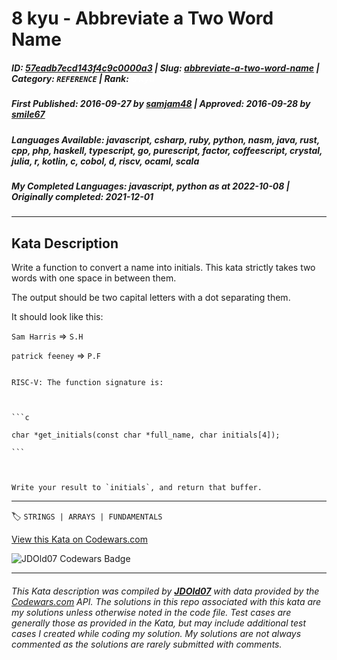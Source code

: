 # 8 kyu - Abbreviate a Two Word Name

##### **ID**: [57eadb7ecd143f4c9c0000a3](https://www.codewars.com/kata/57eadb7ecd143f4c9c0000a3) | **Slug**: [abbreviate-a-two-word-name](https://www.codewars.com/kata/57eadb7ecd143f4c9c0000a3) | **Category**: `REFERENCE` | **Rank**: <span style="color:white">8 kyu</span>

##### **First Published**: 2016-09-27 ***by*** [samjam48](https://www.codewars.com/users/samjam48) | **Approved**: 2016-09-28 ***by*** [smile67](https://www.codewars.com/users/smile67)

##### **Languages Available**: javascript, csharp, ruby, python, nasm, java, rust, cpp, php, haskell, typescript, go, purescript, factor, coffeescript, crystal, julia, r, kotlin, c, cobol, d, riscv, ocaml, scala

##### **My Completed Languages**: javascript, python ***as at*** 2022-10-08 | **Originally completed**: 2021-12-01

---

## Kata Description


Write a function to convert a name into initials. This kata strictly takes two words with one space in between them.



The output should be two capital letters with a dot separating them.



It should look like this:



`Sam Harris` => `S.H`



`patrick feeney` => `P.F`



~~~if:riscv

RISC-V: The function signature is:



```c

char *get_initials(const char *full_name, char initials[4]);

```



Write your result to `initials`, and return that buffer.

~~~

---


🏷 `STRINGS | ARRAYS | FUNDAMENTALS`


[View this Kata on Codewars.com](https://www.codewars.com/kata/57eadb7ecd143f4c9c0000a3)

![](https://www.codewars.com/users/jdold07/badges/large "JDOld07 Codewars Badge")

---

###### *This Kata description was compiled by [**JDOld07**](https://tpstech.dev) with data provided by the [Codewars.com](https://www.codewars.com) API.  The solutions in this repo associated with this kata are my solutions unless otherwise noted in the code file.  Test cases are generally those as provided in the Kata, but may include additional test cases I created while coding my solution.  My solutions are not always commented as the solutions are rarely submitted with comments.*
